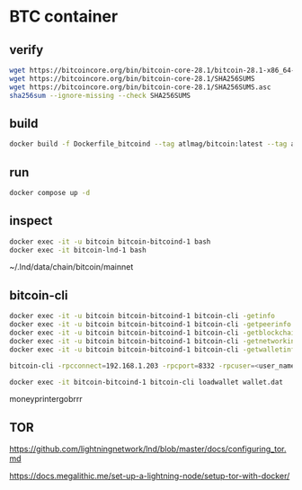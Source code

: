 # BTC container

## verify

```sh
wget https://bitcoincore.org/bin/bitcoin-core-28.1/bitcoin-28.1-x86_64-linux-gnu.tar.gz
wget https://bitcoincore.org/bin/bitcoin-core-28.1/SHA256SUMS
wget https://bitcoincore.org/bin/bitcoin-core-28.1/SHA256SUMS.asc
sha256sum --ignore-missing --check SHA256SUMS

```
## build

```sh
docker build -f Dockerfile_bitcoind --tag atlmag/bitcoin:latest --tag atlmag/bitcoin:28.1 .
```

## run

```sh
docker compose up -d
```

## inspect
```sh
docker exec -it -u bitcoin bitcoin-bitcoind-1 bash
docker exec -it bitcoin-lnd-1 bash
```

~/.lnd/data/chain/bitcoin/mainnet

## bitcoin-cli

```sh
docker exec -it -u bitcoin bitcoin-bitcoind-1 bitcoin-cli -getinfo
docker exec -it -u bitcoin bitcoin-bitcoind-1 bitcoin-cli -getpeerinfo
docker exec -it -u bitcoin bitcoin-bitcoind-1 bitcoin-cli -getblockchaininfo
docker exec -it -u bitcoin bitcoin-bitcoind-1 bitcoin-cli -getnetworkinfo
docker exec -it -u bitcoin bitcoin-bitcoind-1 bitcoin-cli -getwalletinfo

bitcoin-cli -rpcconnect=192.168.1.203 -rpcport=8332 -rpcuser=<user_name> -rpcpassword=<password> -getinfo

docker exec -it bitcoin-bitcoind-1 bitcoin-cli loadwallet wallet.dat
```

moneyprintergobrrr

## TOR

https://github.com/lightningnetwork/lnd/blob/master/docs/configuring_tor.md

https://docs.megalithic.me/set-up-a-lightning-node/setup-tor-with-docker/